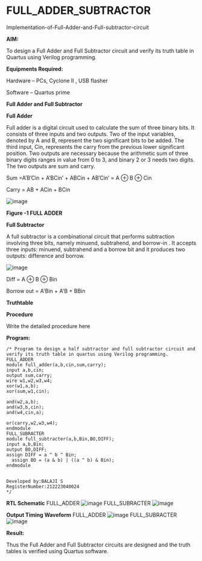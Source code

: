 # FULL_ADDER_SUBTRACTOR

Implementation-of-Full-Adder-and-Full-subtractor-circuit

**AIM:**

To design a Full Adder and Full Subtractor circuit and verify its truth table in Quartus using Verilog programming.

**Equipments Required:**

Hardware – PCs, Cyclone II , USB flasher

Software – Quartus prime

**Full Adder and Full Subtractor**

**Full Adder**

Full adder is a digital circuit used to calculate the sum of three binary bits. It consists of three inputs and two outputs. Two of the input variables, denoted by A and B, represent the two significant bits to be added. The third input, Cin, represents the carry from the previous lower significant position. Two outputs are necessary because the arithmetic sum of three binary digits ranges in value from 0 to 3, and binary 2 or 3 needs two digits. The two outputs are sum and carry.

Sum =A’B’Cin + A’BCin’ + ABCin + AB’Cin’ = A ⊕ B ⊕ Cin 

Carry = AB + ACin + BCin

![image](https://github.com/naavaneetha/FULL_ADDER_SUBTRACTOR/assets/154305477/0f30ba51-5ffb-4198-845f-18e054f675e7)

**Figure -1 FULL ADDER**

**Full Subtractor**

A full subtractor is a combinational circuit that performs subtraction involving three bits, namely minuend, subtrahend, and borrow-in . It accepts three inputs: minuend, subtrahend and a borrow bit and it produces two outputs: difference and borrow.

![image](https://github.com/naavaneetha/FULL_ADDER_SUBTRACTOR/assets/154305477/02b24f51-ab51-4304-9ad6-7b81ffc1ead5)

Diff = A ⊕ B ⊕ Bin 

Borrow out = A'Bin + A'B + BBin

**Truthtable**

**Procedure**

Write the detailed procedure here

**Program:**
```
/* Program to design a half subtractor and full subtractor circuit and verify its truth table in quartus using Verilog programming. 
FULL_ADDER
module full_adder(a,b,cin,sum,carry);
input a,b,cin;
output sum,carry;
wire w1,w2,w3,w4;       
xor(w1,a,b);
xor(sum,w1,cin);        

and(w2,a,b);
and(w3,b,cin);
and(w4,cin,a);

or(carry,w2,w3,w4);
endmodule
FULL_SUBRACTER
module full_subtracter(a,b,Bin,BO,DIFF);
input a,b,Bin;
output BO,DIFF;
assign DIFF = a ^ b ^ Bin;
  assign BO = (a & b) | ((a ^ b) & Bin);
endmodule


Developed by:BALAJI S
RegisterNumber:212223040024
*/
```
**RTL Schematic**
FULL_ADDER
![image](https://github.com/Balajisures/FULL_ADDER_SUBTRACTOR/assets/144870678/48c4fa44-97ec-4e0c-9540-3e895a570723)
FULL_SUBRACTER
![image](https://github.com/Balajisures/FULL_ADDER_SUBTRACTOR/assets/144870678/946f313d-7152-4075-aed4-bf8245bd1256)



**Output Timing Waveform**
FULL_ADDER
![image](https://github.com/Balajisures/FULL_ADDER_SUBTRACTOR/assets/144870678/cd2960fa-45e5-48ea-86c9-8424a56ca96d)
FULL_SUBRACTER
![image](https://github.com/Balajisures/FULL_ADDER_SUBTRACTOR/assets/144870678/1b7b32ef-30e6-49e2-8547-d71020f1be30)





**Result:**

Thus the Full Adder and Full Subtractor circuits are designed and the truth tables is verified using Quartus software.



